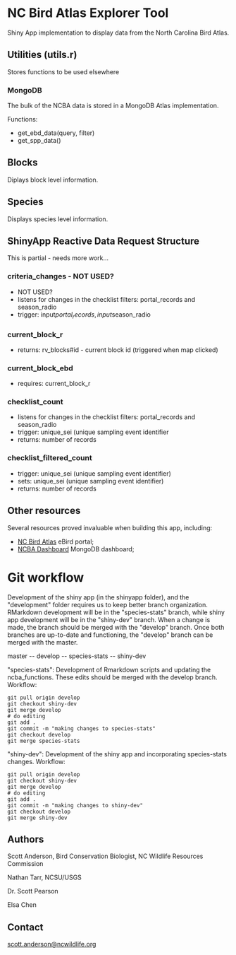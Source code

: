 # NC Bird Atlas Explorer Tool
Shiny App implementation to display data from the North Carolina Bird Atlas.


## Utilities (utils.r)
Stores functions to be used elsewhere

### MongoDB
The bulk of the NCBA data is stored in a MongoDB Atlas implementation.

Functions:
- get_ebd_data(query, filter)
- get_spp_data()

## Blocks
Diplays block level information.

## Species
Displays species level information.

## ShinyApp Reactive Data Request Structure
This is partial - needs more work...

### criteria_changes - NOT USED?

- NOT USED?
- listens for changes in the checklist filters: portal_records and season_radio
- trigger: input$portal_records, input$season_radio

### current_block_r

- returns: rv_blocks#id - current block id (triggered when map clicked)

### current_block_ebd

- requires: current_block_r

### checklist_count

- listens for changes in the checklist filters: portal_records and season_radio
- trigger: unique_sei (unique sampling event identifier
- returns: number of records

### checklist_filtered_count

- trigger: unique_sei (unique sampling event identifier)
- sets: unique_sei (unique sampling event identifier)
- returns: number of records

## Other resources

Several resources proved invaluable when building this app, including:
- [NC Bird Atlas](https://ncbirdatlas.org) eBird portal;
- [NCBA Dashboard](https://dashboard.ncbirdatlas.org) MongoDB dashboard;

# Git workflow

Development of the shiny app (in the shinyapp folder), and the "development" folder requires us to keep better branch organization. RMarkdown development will be in the "species-stats" branch, while shiny app development will be in the "shiny-dev" branch. When a change is made, the branch should be merged with the "develop" branch. Once both branches are up-to-date and functioning, the "develop" branch can be merged with the master.

master -- develop -- species-stats
                  -- shiny-dev

"species-stats": Development of Rmarkdown scripts and updating the ncba_functions. These edits should be merged with the develop branch. Workflow:

    git pull origin develop
    git checkout shiny-dev
    git merge develop
    # do editing
    git add .
    git commit -m "making changes to species-stats"
    git checkout develop
    git merge species-stats


"shiny-dev": Development of the shiny app and incorporating species-stats changes. Workflow:
 
    git pull origin develop
    git checkout shiny-dev
    git merge develop
    # do editing
    git add .
    git commit -m "making changes to shiny-dev"
    git checkout develop
    git merge shiny-dev

## Authors
Scott Anderson, Bird Conservation Biologist, NC Wildlife Resources Commission

Nathan Tarr, NCSU/USGS

Dr. Scott Pearson

Elsa Chen

## Contact
scott.anderson@ncwildlife.org
